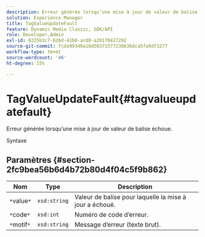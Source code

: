 ```yaml
---
description: Erreur générée lorsqu’une mise à jour de valeur de balise échoue.
solution: Experience Manager
title: TagValueUpdateFault
feature: Dynamic Media Classic, SDK/API
role: Developer,Admin
exl-id: 8225b3c7-626d-41b0-acd8-a20170427292
source-git-commit: fcda99340a18d5037157723bb3bdca5fa9df3277
workflow-type: tm+mt
source-wordcount: '46'
ht-degree: 15%

---
```


# TagValueUpdateFault{#tagvalueupdatefault}

Erreur générée lorsqu’une mise à jour de valeur de balise échoue.

Syntaxe

## Paramètres {#section-2fc9bea56b6d4b72b80d4f04c5f9b862}

| Nom | Type | Description |
|---|---|---|
| `*`value`*` | `xsd:string` | Valeur de balise pour laquelle la mise à jour a échoué. |
| `*`code`*` | `xsd:int` | Numéro de code d’erreur. |
| `*`motif`*` | `xsd:string` | Message d’erreur (texte brut). |
